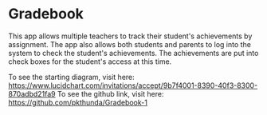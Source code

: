 # Gradebook

This app allows multiple teachers to track their student's achievements by assignment. The app also allows both students and parents to log into the system to check the student's achievements. The achievements are put into check boxes for the student's access at this time.

To see the starting diagram, visit here:  https://www.lucidchart.com/invitations/accept/9b7f4001-8390-40f3-8300-870adbd21fa9
To see the github link, visit here:
https://github.com/pkthunda/Gradebook-1
